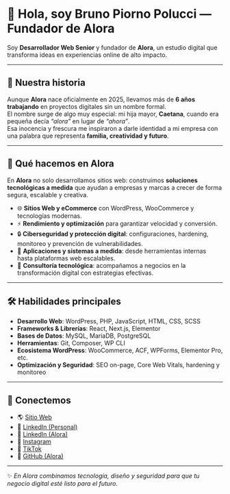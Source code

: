 # 👋 Hola, soy Bruno Piorno Polucci — Fundador de Alora

Soy **Desarrollador Web Senior** y fundador de **Alora**, un estudio digital que transforma ideas en experiencias online de alto impacto.  

---

## 🌱 Nuestra historia
Aunque **Alora** nace oficialmente en 2025, llevamos más de **6 años trabajando** en proyectos digitales sin un nombre formal.  
El nombre surge de algo muy especial: mi hija mayor, **Caetana**, cuando era pequeña decía *“alora”* en lugar de *“ahora”*.  
Esa inocencia y frescura me inspiraron a darle identidad a mi empresa con una palabra que representa **familia, creatividad y futuro**.  

---

## 🚀 Qué hacemos en Alora
En **Alora** no solo desarrollamos sitios web: construimos **soluciones tecnológicas a medida** que ayudan a empresas y marcas a crecer de forma segura, escalable y creativa.  

- 🌐 **Sitios Web y eCommerce** con WordPress, WooCommerce y tecnologías modernas.  
- ⚡ **Rendimiento y optimización** para garantizar velocidad y conversión.  
- 🔒 **Ciberseguridad y protección digital**: configuraciones, hardening, monitoreo y prevención de vulnerabilidades.  
- 📱 **Aplicaciones y sistemas a medida**: desde herramientas internas hasta plataformas web escalables.  
- 🤝 **Consultoría tecnológica**: acompañamos a negocios en la transformación digital con estrategias efectivas.  

---

## 🛠️ Habilidades principales
- **Desarrollo Web**: WordPress, PHP, JavaScript, HTML, CSS, SCSS  
- **Frameworks & Librerías**: React, Next.js, Elementor  
- **Bases de Datos**: MySQL, MariaDB, PostgreSQL  
- **Herramientas**: Git, Composer, WP CLI  
- **Ecosistema WordPress**: WooCommerce, ACF, WPForms, Elementor Pro, etc.  
- **Optimización y Seguridad**: SEO on-page, Core Web Vitals, hardening y monitoreo  

---

## 🔗 Conectemos

- 🌎 [Sitio Web](https://www.globalalora.com)  
- 💼 [LinkedIn (Personal)](https://www.linkedin.com/in/brunopiorno)  
- 🏢 [LinkedIn (Alora)](https://www.linkedin.com/company/aloraglobal)  
- 📸 [Instagram](https://www.instagram.com/globalalora/)  
- 🎵 [TikTok](http://tiktok.com/globalalora)  
- 🐙 [GitHub (Alora)](https://github.com/GlobalAlora)  

---

✨ _En Alora combinamos tecnología, diseño y seguridad para que tu negocio digital esté listo para el futuro._  
